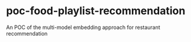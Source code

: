 # poc-food-playlist-recommendation
An POC of the multi-model embedding approach for restaurant recommendation
